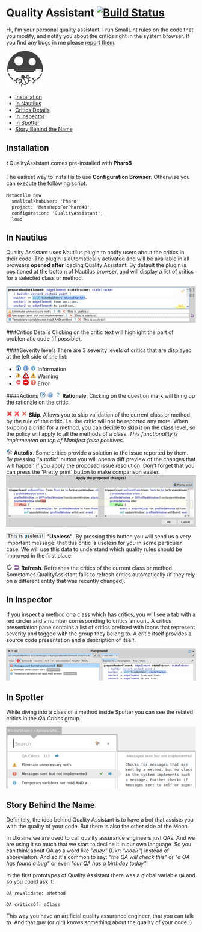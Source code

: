 Quality Assistant [![Build Status](https://ci.inria.fr/pharo-contribution/buildStatus/icon?job=QualityAssistant)](https://ci.inria.fr/pharo-contribution/job/QualityAssistant/)
=====================

Hi, I'm your personal quality assistant. I run SmallLint rules on the code that you modify, and notify you about the critics right in the system browser. If you find any bugs in me please [report them](https://github.com/Uko/QualityAssistant/issues).

![logo](graphics/logo100.png)

- [Installation](#installation)
- [In Nautilus](#in-nautilus)
 - [Critics Details](#critics-details)
- [In Inspector](#in-inspector)
- [In Spotter](#in-spotter)
- [Story Behind the Name](#story-behind-the-name)

Installation
------------
:exclamation: QualityAssistant comes pre-installed with **Pharo5**

The easiest way to install is to use **Configuration Browser**. Otherwise you can execute the following script.

```Smalltalk
Metacello new
  smalltalkhubUser: 'Pharo'
  project: 'MetaRepoForPharo40';
  configuration: 'QualityAssistant';
  load
```

In Nautilus
-----
Quality Assistant uses Nautilus plugin to notify users about the critics in their code. The plugin is automatically activated and will be available in all browsers **opened after** loading Quality Assistant. By default the plugin is positioned at the bottom of Nautilus browser, and will display a list of critics for a selected class or method.

![nautilus demo](graphics/readmeImages/nautilusDemo.png)

###Critics Details
Clicking on the critic text will highlight the part of problematic code (if possible).

####Severity levels
There are 3 severity levels of critics that are displayed at the left side of the list:

* ![eclipse small info icon](graphics/readmeImages/infoIconEcl.png)
  ![glamour small info icon](graphics/readmeImages/infoIconGlm.png)
  ![   idea small info icon](graphics/readmeImages/infoIconIde.png)
  Information
* ![eclipse small warning icon](graphics/readmeImages/warnIconEcl.png)
  ![glamour small warning icon](graphics/readmeImages/warnIconGlm.png)
  ![   idea small warning icon](graphics/readmeImages/warnIconIde.png)
  Warning
* ![eclipse small error icon](graphics/readmeImages/errIconEcl.png)
  ![glamour small error icon](graphics/readmeImages/errIconGlm.png)
  ![   idea small error icon](graphics/readmeImages/errIconIde.png)
  Error

####Actions
![eclipse small question icon](graphics/readmeImages/questIconEcl.png)
![glamour small question icon](graphics/readmeImages/questIconGlm.png)
![   idea small question icon](graphics/readmeImages/questIconIde.png)
**Rationale**. Clicking on the question mark will bring up the rationale on the critic.

![eclipse small cancel icon](graphics/readmeImages/cnclIconEcl.png)
![glamour small cancel icon](graphics/readmeImages/cnclIconGlm.png)
![   idea small cancel icon](graphics/readmeImages/cnclIconIde.png)
**Skip**. Allows you to skip validation of the current class or method by the rule of the critic. I.e. the critic will not be reported any more. When skipping a critic for a method, you can decide to skip it on the class level, so the policy will apply to all the methods of a class. _This functionality is implemented on top of Manifest false positives_.

![repair icon](graphics/readmeImages/repairIcon.png) **Autofix**. Some critics provide a solution to the issue reported by them. By pressing "autofix" button you will open a diff preview of the changes that will happen if you apply the proposed issue resolution. Don't forget that you can press the 'Pretty print' button to make comparison easier.
![](graphics/readmeImages/autofixPrompt.png)

![](graphics/readmeImages/uselessButton.png) **"Useless"**. By pressing this button you will send us a very important message: that this critic is useless for you in some particular case. We will use this data to understand which quality rules should be improved in the first place.

![eclipse small cancel icon](graphics/readmeImages/refreshIconEcl.png)
![   idea small cancel icon](graphics/readmeImages/refreshIconIde.png)
**Refresh**. Refreshes the critics of the current class or method. Sometomes QualityAssistant fails to refresh critics automatically (if they rely on a different entity that was recently changed).

In Inspector
------------
If you inspect a method or a class which has critics, you will see a tab with a red circler and a number corresponding to critics amount. A critics presentation pane contains a list of critics prefixed with icons that represent severity and tagged with the group they belong to. A critic itself provides a source code presentetion and a description of itself.

![inspector demo](graphics/readmeImages/inspectorDemo.png)

In Spotter
----------

While diving into a class of a method inside Spotter you can see the related critics in the _QA Critics_ group.

![spotter demo](graphics/readmeImages/spotterDemo.png)


Story Behind the Name
---------------------

Definitely, the idea behind Quality Assistant is to have a bot that assists you with the quality of your code. But there is also the other side of the Moon.

In Ukraine we are used to call quality assurance engineers just QAs. And we are using it so much that we start to decline it in our own language. So you can think about QA as a word like _"cuey"_ (Ukr: _"кюей"_) instead of abbreviation. And so it's common to say: _"the QA will check this"_ or _"a QA has found a bug"_ or even _"our QA has a birthday today"_.

In the first prototypes of Quality Assistant there was a global variable `QA` and so you could ask it:

```Smalltalk
QA revalidate: aMethod
```

```Smalltalk
QA criticsOf: aClass
```

This way you have an artificial quality assurance engineer, that you can talk to. And that guy (or girl) knows something about the quality of your code ;)
